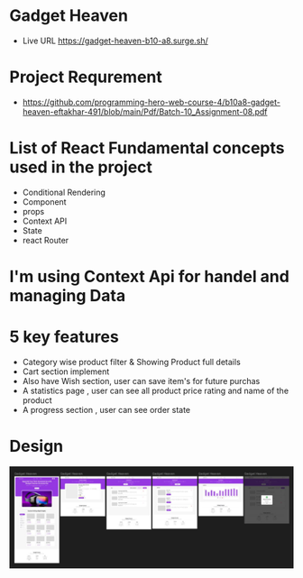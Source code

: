 # Gadget Heaven

- Live URL https://gadget-heaven-b10-a8.surge.sh/

# Project Requrement

- https://github.com/programming-hero-web-course-4/b10a8-gadget-heaven-eftakhar-491/blob/main/Pdf/Batch-10_Assignment-08.pdf

# List of React Fundamental concepts used in the project

- Conditional Rendering
- Component
- props
- Context API
- State
- react Router

# I'm using Context Api for handel and managing Data

# 5 key features

- Category wise product filter & Showing Product full details
- Cart section implement
- Also have Wish section, user can save item's for future purchas
- A statistics page , user can see all product price rating and name of the product
- A progress section , user can see order state

# Design

![Design](public/design.jpg)
